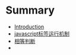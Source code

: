# Summary

* [Introduction](README.md)
* [javascript标签运行机制](javascript-tag.md)
* [相等判断](js-equal.md)
* 

